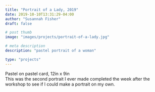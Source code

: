 ```yaml
---
title: "Portrait of a Lady, 2019"
date: 2019-10-10T13:31:29-04:00
author: "Susannah Fisher"
draft: false

# post thumb
image: "images/projects/portrait-of-a-lady.jpg"

# meta description
description: "pastel portrait of a woman"

type: "projects"
---
```


<figcaption>Pastel on pastel card, 12in x 9in</figcaption>
This was the second portrait I ever made completed the week after the workshop to see if I could make a portrait on my own.

